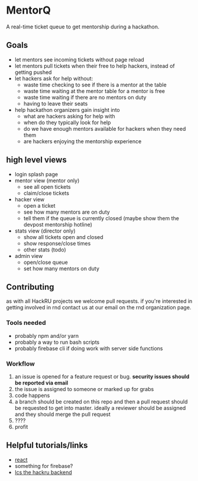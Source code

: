 # MentorQ
A real-time ticket queue to get mentorship during a hackathon.

## Goals
- let mentors see incoming tickets without page reload
- let mentors pull tickets when their free to help hackers, instead of getting pushed
- let hackers ask for help without:
  + waste time checking to see if there is a mentor at the table
  + waste time waiting at the mentor table for a mentor is free
  + waste time waiting if there are no mentors on duty
  + having to leave their seats
- help hackathon organizers gain insight into
  + what are hackers asking for help with
  + when do they typically look for help
  + do we have enough mentors available for hackers when they need them
  + are hackers enjoying the mentorship experience

## high level views
- login splash page
- mentor view (mentor only)
  + see all open tickets
  + claim/close tickets
- hacker view
  + open a ticket
  + see how many mentors are on duty
  + tell them if the queue is currently closed (maybe show them the devpost mentorship hotline)
- stats view (director only)
  + show all tickets open and closed
  + show response/close times
  + other stats (todo)
- admin view
  + open/close queue
  + set how many mentors on duty

## Contributing
as with all HackRU projects we welcome pull requests. if you're interested
in getting involved in rnd contact us at our email on the rnd organization page.

### Tools needed
- probably npm and/or yarn
- probably a way to run bash scripts
- probably firebase cli if doing work with server side functions

### Workflow
1. an issue is opened for a feature request or bug. **security issues should be reported via email**
2. the issue is assigned to someone or marked up for grabs
3. code happens
4. a branch should be created on this repo and then a pull request should be requested to get
into master. ideally a reviewer should be assigned and they should merge the pull request
5. ????
6. profit

## Helpful tutorials/links
- [react](https://reactjs.org/tutorial/tutorial.html)
- something for firebase?
- [lcs the hackru backend](https://github.com/hackru/lcs/wiki)
